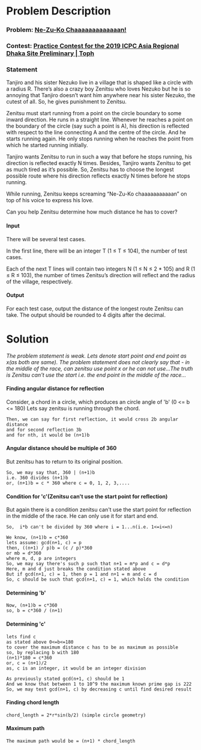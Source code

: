 # Problem Description

### Problem: [Ne-Zu-Ko Chaaaaaaaaaaaaan!](https://toph.co/p/ne-zu-ko-chaaaaaaaaaaaaan)
### Contest: [Practice Contest for the 2019 ICPC Asia Regional Dhaka Site Preliminary | Toph](https://toph.co/c/practice-icpc-2019-dhaka)
### Statement
Tanjiro and his sister Nezuko live in a village that is shaped like a circle with a radius R. There’s also a crazy boy Zenitsu who loves Nezuko but he is so annoying that Tanjiro doesn’t want him anywhere near his sister Nezuko, the cutest of all. So, he gives punishment to Zenitsu.

Zenitsu must start running from a point on the circle boundary to some inward direction. He runs in a straight line. Whenever he reaches a point on the boundary of the circle (say such a point is A), his direction is reflected with respect to the line connecting A and the centre of the circle. And he starts running again. He only stops running when he reaches the point from which he started running initially.

Tanjiro wants Zenitsu to run in such a way that before he stops running, his direction is reflected exactly N times. Besides, Tanjiro wants Zenitsu to get as much tired as it’s possible. So, Zenitsu has to choose the longest possible route where his direction reflects exactly N times before he stops running.

While running, Zenitsu keeps screaming “Ne-Zu-Ko chaaaaaaaaaaan” on top of his voice to express his love.

Can you help Zenitsu determine how much distance he has to cover?

#### Input
There will be several test cases.

In the first line, there will be an integer T (1 ≤ T ≤ 104), the number of test cases.

Each of the next T lines will contain two integers N (1 ≤ N ≤ 2 * 105) and R (1 ≤ R ≤ 103), the number of times Zenitsu’s direction will reflect and the radius of the village, respectively.

#### Output
For each test case, output the distance of the longest route Zenitsu can take. The output should be rounded to 4 digits after the decimal.

# Solution
*The problem statement is weak. Lets denote start point and end point as x(as both are same). The problem statement does not clearly say that - in the middle of the race, can zenitsu use point x or he can not use...The truth is Zenitsu can't use the start i.e. the end point in the middle of the race...*

#### Finding angular distance for reflection
Consider, a chord in a circle, which produces an circle angle of 'b' (0 <= b <= 180)
Lets say zenitsu is running through the chord.
```
Then, we can say for first reflection, it would cross 2b angular  distance
and for second reflection 3b
and for nth, it would be (n+1)b
```

#### Angular distance should be multiple of 360
But zenitsu has to return to its original position.
```
So, we may say that, 360 | (n+1)b
i.e. 360 divides (n+1)b
or, (n+1)b = c * 360 where c = 0, 1, 2, 3,....
```

#### Condition for 'c'(Zenitsu can't use the start point for reflection)
But again there is a condition zenitsu can't use the start point for reflection
in the middle of the race. He can only use it for start and end.
```
So,  i*b can't be divided by 360 where i = 1...n(i.e. 1<=i<=n)
```

```
We know, (n+1)b = c*360
lets assume: gcd(n+1, c) = p
then, ((n+1) / p)b = (c / p)*360
or mb = d*360
where m, d, p are integers
So, we may say there's such p such that n+1 = m*p and c = d*p
Here, m and d just breaks the condition stated above
But if gcd(n+1, c) = 1, then p = 1 and n+1 = m and c = d
So, c should be such that gcd(n+1, c) = 1, which holds the condition
```

#### Determining 'b'
```
Now, (n+1)b = c*360
so, b = c*360 / (n+1)
```

#### Determining 'c'
```
lets find c
as stated above 0<=b<=180
to cover the maximum distance c has to be as maximum as possible
so, by replacing b with 180
(n+1)*180 = c*360
or, c = (n+1)/2
as, c is an integer, it would be an integer division
```
```
As previously stated gcd(n+1, c) should be 1
And we know that between 1 to 10^9 the maximum known prime gap is 222
So, we may test gcd(n+1, c) by decreasing c until find desired result
```

#### Finding chord length
```
chord_length = 2*r*sin(b/2) (simple circle geometry)
```

#### Maximum path
```
The maximum path would be = (n+1) * chord_length
```